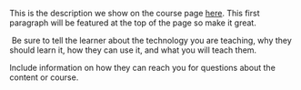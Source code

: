 This is the description we show on the course page [here](https://lab.github.com/quarantine6/lessh1greateralessh1greaterlessimg-srcxgreatera). This first paragraph will be featured at the top of the page so make it great.
​

​
Be sure to tell the learner about the technology you are teaching, why they should learn it, how they can use it, and what you will teach them.
​


Include information on how they can reach you for questions about the content or course. 